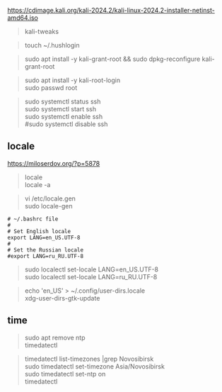 https://cdimage.kali.org/kali-2024.2/kali-linux-2024.2-installer-netinst-amd64.iso  

> kali-tweaks  

> touch ~/.hushlogin  

> sudo apt install -y kali-grant-root && sudo dpkg-reconfigure kali-grant-root  

> sudo apt install -y kali-root-login  
> sudo passwd root  

> sudo systemctl status ssh  
> sudo systemctl start ssh  
> sudo systemctl enable ssh  
> #sudo systemctl disable ssh  


locale
---

https://miloserdov.org/?p=5878  

> locale  
> locale -a  

> vi /etc/locale.gen  
> sudo locale-gen  

```
# ~/.bashrc file
#
# Set English locale
export LANG=en_US.UTF-8
# 
# Set the Russian locale
#export LANG=ru_RU.UTF-8
```

> sudo localectl set-locale LANG=en_US.UTF-8  
> sudo localectl set-locale LANG=ru_RU.UTF-8  

> echo 'en_US' > ~/.config/user-dirs.locale  
> xdg-user-dirs-gtk-update  

time
---

> sudo apt remove ntp  
> timedatectl  

> timedatectl list-timezones |grep Novosibirsk  
> sudo timedatectl set-timezone Asia/Novosibirsk  
> sudo timedatectl set-ntp on  
> timedatectl  



